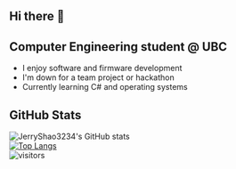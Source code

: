 ## Hi there 👋  

## Computer Engineering student @ UBC  

- I enjoy software and firmware development 
- I'm down for a team project or hackathon
- Currently learning C# and operating systems

## GitHub Stats

![JerryShao3234's GitHub stats](https://github-readme-stats.vercel.app/api?username=JerryShao3234&show_icons=true&theme=dracula)  
[![Top Langs](https://github-readme-stats.vercel.app/api/top-langs/?username=JerryShao3234&layout=compact&theme=radical)](https://github.com/JerryShao3234/github-readme-stats)  
![visitors](https://visitor-badge.glitch.me/badge?page_id=JerryShao3234)
